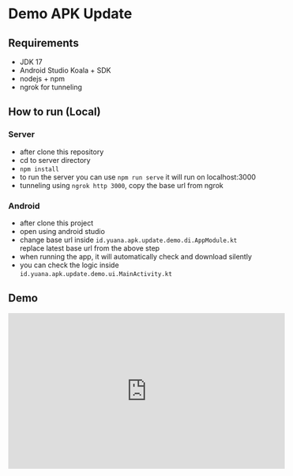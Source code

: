 # Demo APK Update

## Requirements
* JDK 17
* Android Studio Koala + SDK
* nodejs + npm
* ngrok for tunneling

## How to run (Local)

### Server
* after clone this repository
* cd to server directory
* `npm install`
* to run the server you can use `npm run serve` it will run on localhost:3000
* tunneling using `ngrok http 3000`, copy the base url from ngrok

### Android
* after clone this project
* open using android studio
* change base url inside `id.yuana.apk.update.demo.di.AppModule.kt` replace latest base url from the above step
* when running the app, it will automatically check and download silently
* you can check the logic inside `id.yuana.apk.update.demo.ui.MainActivity.kt`

## Demo
<iframe width="560" height="315" src="https://www.youtube.com/embed/0OryIFgzt7M?si=DnE0bgsk7encwUzj" title="YouTube video player" frameborder="0" allow="accelerometer; autoplay; clipboard-write; encrypted-media; gyroscope; picture-in-picture; web-share" referrerpolicy="strict-origin-when-cross-origin" allowfullscreen></iframe>